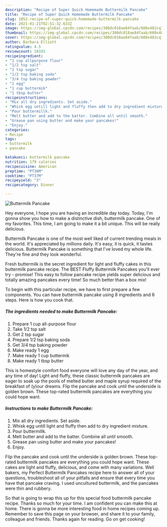 ```yaml
---
description: "Recipe of Super Quick Homemade Buttermilk Pancake"
title: "Recipe of Super Quick Homemade Buttermilk Pancake"
slug: 1852-recipe-of-super-quick-homemade-buttermilk-pancake
date: 2021-01-21T02:51:32.633Z
image: https://img-global.cpcdn.com/recipes/380dc018ae84faab/680x482cq70/buttermilk-pancake-recipe-main-photo.jpg
thumbnail: https://img-global.cpcdn.com/recipes/380dc018ae84faab/680x482cq70/buttermilk-pancake-recipe-main-photo.jpg
cover: https://img-global.cpcdn.com/recipes/380dc018ae84faab/680x482cq70/buttermilk-pancake-recipe-main-photo.jpg
author: Barbara Elliott
ratingvalue: 4.5
reviewcount: 10191
recipeingredient:
- "1 cup allpurpose flour"
- "1/2 tsp salt"
- "2 tsp sugar"
- "1/2 tsp baking soda"
- "3/4 tsp baking powder"
- "1 egg"
- "1 cup buttermik"
- "1 tbsp butter"
recipeinstructions:
- "Mix all dry ingredients. Set aside."
- "Whisk egg untill light and fluffy then add to dry ingredient mixture."
- "Pour buttermillk."
- "Melt butter and add to the batter. Combine all until smooth."
- "Grease pan using butter and make your pancakes!"
- "Enjoy."
categories:
- Recipe
tags:
- buttermilk
- pancake

katakunci: buttermilk pancake 
nutrition: 179 calories
recipecuisine: American
preptime: "PT36M"
cooktime: "PT37M"
recipeyield: "3"
recipecategory: Dinner

---
```



![Buttermilk Pancake](https://img-global.cpcdn.com/recipes/380dc018ae84faab/680x482cq70/buttermilk-pancake-recipe-main-photo.jpg)

Hey everyone, I hope you are having an incredible day today. Today, I'm gonna show you how to make a distinctive dish, buttermilk pancake. One of my favorites. This time, I am going to make it a bit unique. This will be really delicious.

Buttermilk Pancake is one of the most well liked of current trending meals in the world. It's appreciated by millions daily. It's easy, it is quick, it tastes delicious. Buttermilk Pancake is something that I've loved my whole life. They're fine and they look wonderful.

Fresh buttermilk is the secret ingredient for light and fluffy cakes in this buttermilk pancake recipe. The BEST Fluffy Buttermilk Pancakes you&#39;ll ever try - promise! This easy to follow pancake recipe yields super delicious and totally amazing pancakes every time! So much better than a box mix!


To begin with this particular recipe, we have to first prepare a few components. You can have buttermilk pancake using 8 ingredients and 6 steps. Here is how you cook that.

<!--inarticleads1-->

##### The ingredients needed to make Buttermilk Pancake:

1. Prepare 1 cup all-purpose flour
1. Take 1/2 tsp salt
1. Get 2 tsp sugar
1. Prepare 1/2 tsp baking soda
1. Get 3/4 tsp baking powder
1. Make ready 1 egg
1. Make ready 1 cup buttermik
1. Make ready 1 tbsp butter


This is homestyle comfort food everyone will love any day of the year, and any time of day! Light and fluffy, these classic buttermilk pancakes are eager to soak up the pools of melted butter and maple syrup required of the breakfast of (y)our dreams. Flip the pancake and cook until the underside is golden brown. These top-rated buttermilk pancakes are everything you could hope want. 

<!--inarticleads2-->

##### Instructions to make Buttermilk Pancake:

1. Mix all dry ingredients. Set aside.
1. Whisk egg untill light and fluffy then add to dry ingredient mixture.
1. Pour buttermillk.
1. Melt butter and add to the batter. Combine all until smooth.
1. Grease pan using butter and make your pancakes!
1. Enjoy.


Flip the pancake and cook until the underside is golden brown. These top-rated buttermilk pancakes are everything you could hope want. These cakes are light and fluffy, delicious, and come with many variations. Well bakers, my Perfect Buttermilk Pancakes recipe here to answer all of your questions, troubleshoot all of your pitfalls and ensure that every time you have that pancake craving. I used uncultured buttermilk, and the pancakes were thin and rubbery. 

So that is going to wrap this up for this special food buttermilk pancake recipe. Thanks so much for your time. I am confident you can make this at home. There is gonna be more interesting food in home recipes coming up. Remember to save this page on your browser, and share it to your family, colleague and friends. Thanks again for reading. Go on get cooking!
